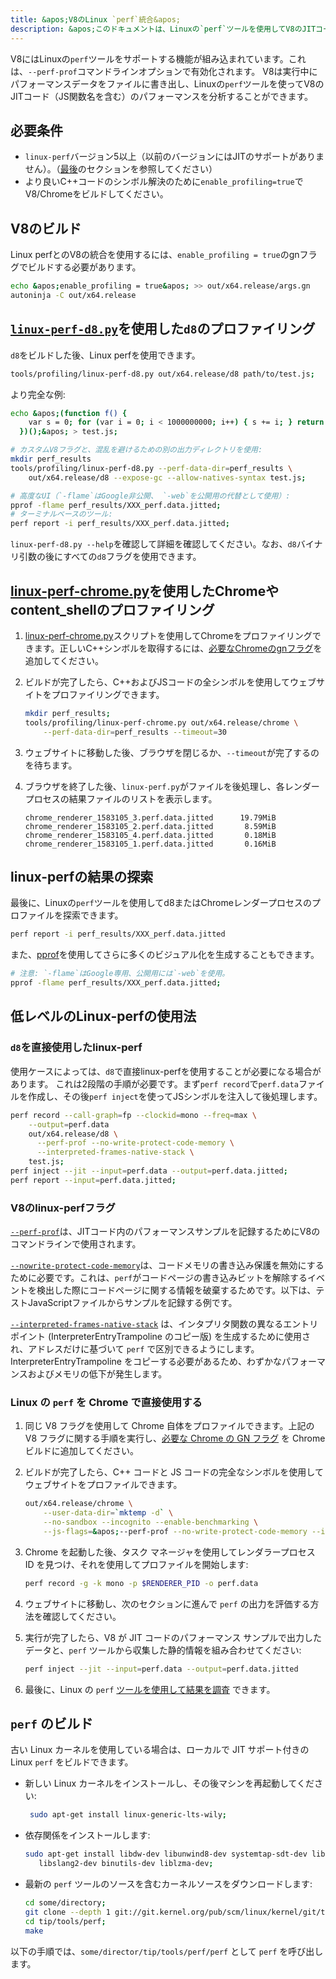 ```yaml
---
title: &apos;V8のLinux `perf`統合&apos;
description: &apos;このドキュメントは、Linuxの`perf`ツールを使用してV8のJITコードのパフォーマンスを分析する方法を説明します。&apos;
---
```

V8にはLinuxの`perf`ツールをサポートする機能が組み込まれています。これは、`--perf-prof`コマンドラインオプションで有効化されます。
V8は実行中にパフォーマンスデータをファイルに書き出し、Linuxの`perf`ツールを使ってV8のJITコード（JS関数名を含む）のパフォーマンスを分析することができます。

## 必要条件

- `linux-perf`バージョン5以上（以前のバージョンにはJITのサポートがありません）。（[最後](#build-perf)のセクションを参照してください）
- より良いC++コードのシンボル解決のために`enable_profiling=true`でV8/Chromeをビルドしてください。

## V8のビルド

Linux perfとのV8の統合を使用するには、`enable_profiling = true`のgnフラグでビルドする必要があります。

```bash
echo &apos;enable_profiling = true&apos; >> out/x64.release/args.gn
autoninja -C out/x64.release
```

## [`linux-perf-d8.py`](https://source.chromium.org/search?q=linux-perf-d8.py)を使用した`d8`のプロファイリング

`d8`をビルドした後、Linux perfを使用できます。

```bash
tools/profiling/linux-perf-d8.py out/x64.release/d8 path/to/test.js;
```

より完全な例:

```bash
echo &apos;(function f() {
    var s = 0; for (var i = 0; i < 1000000000; i++) { s += i; } return s;
  })();&apos; > test.js;

# カスタムV8フラグと、混乱を避けるための別の出力ディレクトリを使用:
mkdir perf_results
tools/profiling/linux-perf-d8.py --perf-data-dir=perf_results \
    out/x64.release/d8 --expose-gc --allow-natives-syntax test.js;

# 高度なUI（`-flame`はGoogle非公開、 `-web`を公開用の代替として使用）:
pprof -flame perf_results/XXX_perf.data.jitted;
# ターミナルベースのツール:
perf report -i perf_results/XXX_perf.data.jitted;
```

`linux-perf-d8.py --help`を確認して詳細を確認してください。なお、`d8`バイナリ引数の後にすべての`d8`フラグを使用できます。


## [linux-perf-chrome.py](https://source.chromium.org/search?q=linux-perf-chrome.py)を使用したChromeやcontent_shellのプロファイリング

1. [linux-perf-chrome.py](https://source.chromium.org/search?q=linux-perf-chrome.py)スクリプトを使用してChromeをプロファイリングできます。正しいC++シンボルを取得するには、[必要なChromeのgnフラグ](https://chromium.googlesource.com/chromium/src/+/master/docs/profiling.md#General-checkout-setup)を追加してください。

1. ビルドが完了したら、C++およびJSコードの全シンボルを使用してウェブサイトをプロファイリングできます。

    ```bash
    mkdir perf_results;
    tools/profiling/linux-perf-chrome.py out/x64.release/chrome \
        --perf-data-dir=perf_results --timeout=30
    ```

1. ウェブサイトに移動した後、ブラウザを閉じるか、`--timeout`が完了するのを待ちます。
1. ブラウザを終了した後、`linux-perf.py`がファイルを後処理し、各レンダープロセスの結果ファイルのリストを表示します。

   ```
   chrome_renderer_1583105_3.perf.data.jitted      19.79MiB
   chrome_renderer_1583105_2.perf.data.jitted       8.59MiB
   chrome_renderer_1583105_4.perf.data.jitted       0.18MiB
   chrome_renderer_1583105_1.perf.data.jitted       0.16MiB
   ```

## linux-perfの結果の探索

最後に、Linuxの`perf`ツールを使用してd8またはChromeレンダープロセスのプロファイルを探索できます。

```bash
perf report -i perf_results/XXX_perf.data.jitted
```

また、[pprof](https://github.com/google/pprof)を使用してさらに多くのビジュアル化を生成することもできます。

```bash
# 注意: `-flame`はGoogle専用、公開用には`-web`を使用。
pprof -flame perf_results/XXX_perf.data.jitted;
```

## 低レベルのLinux-perfの使用法

### `d8`を直接使用したlinux-perf

使用ケースによっては、`d8`で直接linux-perfを使用することが必要になる場合があります。
これは2段階の手順が必要です。まず`perf record`で`perf.data`ファイルを作成し、その後`perf inject`を使ってJSシンボルを注入して後処理します。

``` bash
perf record --call-graph=fp --clockid=mono --freq=max \
    --output=perf.data
    out/x64.release/d8 \
      --perf-prof --no-write-protect-code-memory \
      --interpreted-frames-native-stack \
    test.js;
perf inject --jit --input=perf.data --output=perf.data.jitted;
perf report --input=perf.data.jitted;
```

### V8のlinux-perfフラグ

[`--perf-prof`](https://source.chromium.org/search?q=FLAG_perf_prof)は、JITコード内のパフォーマンスサンプルを記録するためにV8のコマンドラインで使用されます。

[`--nowrite-protect-code-memory`](https://source.chromium.org/search?q=FLAG_nowrite_protect_code_memory)は、コードメモリの書き込み保護を無効にするために必要です。これは、`perf`がコードページの書き込みビットを解除するイベントを検出した際にコードページに関する情報を破棄するためです。以下は、テストJavaScriptファイルからサンプルを記録する例です。

[`--interpreted-frames-native-stack`](https://source.chromium.org/search?q=FLAG_interpreted_frames_native_stack) は、インタプリタ関数の異なるエントリポイント (InterpreterEntryTrampoline のコピー版) を生成するために使用され、アドレスだけに基づいて `perf` で区別できるようにします。InterpreterEntryTrampoline をコピーする必要があるため、わずかなパフォーマンスおよびメモリの低下が発生します。


### Linux の `perf` を Chrome で直接使用する

1. 同じ V8 フラグを使用して Chrome 自体をプロファイルできます。上記の V8 フラグに関する手順を実行し、[必要な Chrome の GN フラグ](https://chromium.googlesource.com/chromium/src/+/master/docs/profiling.md#General-checkout-setup) を Chrome ビルドに追加してください。

1. ビルドが完了したら、C++ コードと JS コードの完全なシンボルを使用してウェブサイトをプロファイルできます。

    ```bash
    out/x64.release/chrome \
        --user-data-dir=`mktemp -d` \
        --no-sandbox --incognito --enable-benchmarking \
        --js-flags=&apos;--perf-prof --no-write-protect-code-memory --interpreted-frames-native-stack&apos;
    ```

1. Chrome を起動した後、タスク マネージャを使用してレンダラープロセス ID を見つけ、それを使用してプロファイルを開始します:

    ```bash
    perf record -g -k mono -p $RENDERER_PID -o perf.data
    ```

1. ウェブサイトに移動し、次のセクションに進んで `perf` の出力を評価する方法を確認してください。

1. 実行が完了したら、V8 が JIT コードのパフォーマンス サンプルで出力したデータと、`perf` ツールから収集した静的情報を組み合わせてください:

   ```bash
   perf inject --jit --input=perf.data --output=perf.data.jitted
   ```

1. 最後に、Linux の `perf` [ツールを使用して結果を調査](#Explore-linux-perf-results) できます。

## `perf` のビルド

古い Linux カーネルを使用している場合は、ローカルで JIT サポート付きの Linux `perf` をビルドできます。

- 新しい Linux カーネルをインストールし、その後マシンを再起動してください:

  ```bash
   sudo apt-get install linux-generic-lts-wily;
  ```

- 依存関係をインストールします:

  ```bash
  sudo apt-get install libdw-dev libunwind8-dev systemtap-sdt-dev libaudit-dev \
     libslang2-dev binutils-dev liblzma-dev;
  ```

- 最新の `perf` ツールのソースを含むカーネルソースをダウンロードします:

  ```bash
  cd some/directory;
  git clone --depth 1 git://git.kernel.org/pub/scm/linux/kernel/git/tip/tip.git;
  cd tip/tools/perf;
  make
  ```

以下の手順では、`some/director/tip/tools/perf/perf` として `perf` を呼び出します。

